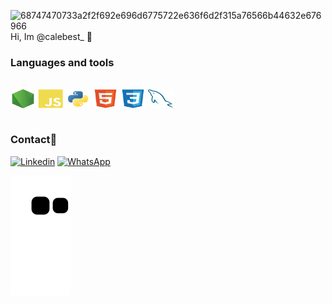 ![68747470733a2f2f692e696d6775722e636f6d2f315a76566b44632e676966](https://user-images.githubusercontent.com/74063350/173060591-8a3b515b-6605-446c-a128-08b3ab3adfdd.gif)
Hi, Im @calebest_ 🧰
 ### Languages and tools 
 <div style="display: inline_block"><br>
<img align="center" alt="Calebe-Python" height="30" width="40" src="https://raw.githubusercontent.com/devicons/devicon/master/icons/nodejs/nodejs-original.svg">  
<img align="center" alt="Calebe-Js" height="30" width="40" src="https://raw.githubusercontent.com/devicons/devicon/master/icons/javascript/javascript-plain.svg">
<img align="center" alt="Calebe-Python" height="30" width="40" src="https://raw.githubusercontent.com/devicons/devicon/master/icons/python/python-original.svg">
<img align="center" alt="Calebe-HTML" height="30" width="40" src="https://raw.githubusercontent.com/devicons/devicon/master/icons/html5/html5-original.svg">
<img align="center" alt="Calebe-CSS" height="30" width="40" src="https://raw.githubusercontent.com/devicons/devicon/master/icons/css3/css3-original.svg">
<img align="center" alt="Calebe-CSS" height="30" width="40" src="https://raw.githubusercontent.com/devicons/devicon/master/icons/mysql/mysql-original.svg">
          
 </div>          
          

</br>

### Contact📲

[![Linkedin](https://img.shields.io/badge/LinkedIn-0077B5?style=for-the-badge&logo=linkedin&logoColor=white)](https://www.linkedin.com/in/calebe-santos-146316218/)
[![WhatsApp](https://img.shields.io/badge/WhatsApp-25D366?style=for-the-badge&logo=whatsapp&logoColor=white)](https://api.whatsapp.com/send?phone=5583998011865&text=Oi%20Calebe)



![Snake animation](https://github.com/rafaballerini/rafaballerini/blob/output/github-contribution-grid-snake.svg)
